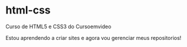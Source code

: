 # html-css
 Curso de HTML5 e CSS3 do Cursoemvideo

 Estou aprendendo a criar sites e agora vou gerenciar meus repositorios! 
